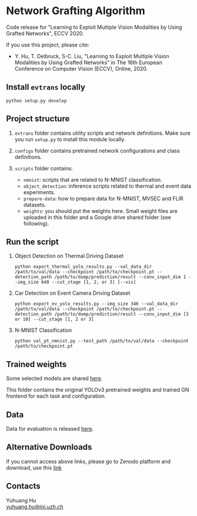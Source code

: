 # Network Grafting Algorithm

Code release for "Learning to Exploit Multiple Vision Modalities by Using Grafted Networks", ECCV 2020.

If you use this project, please cite:

- Y. Hu, T. Delbruck, S-C. Liu, "Learning to Exploit Multiple Vision Modalities by Using Grafted Networks" in The 16th European Conference on Computer Vision (ECCV), Online, 2020.

## Install `evtrans` locally

```
python setup.py develop
```

## Project structure

1. `evtrans` folder contains utility scripts and network definitions. Make sure you run `setup.py` to install this module locally.

2. `configs` folder contains pretrained network configurations and class definitions.

3. `scripts` folder contains:
    - `nmnist`: scripts that are related to N-MNIST classification.
    - `object_detection`: inference scripts related to thermal and event data experiments.
    - `prepare-data`: how to prepare data for N-MNIST, MVSEC and FLIR datasets.
    - `weights`: you should put the weights here. Small weight files are uploaded in this folder and a Google drive shared folder (see following).

## Run the script

1. Object Detection on Thermal Driving Dataset

    ```
    python export_thermal_yolo_results.py --val_data_dir /path/to/val/data --checkpoint /path/to/checkpoint.pt --detection_path /path/to/dump/prediction/result --conv_input_dim 1 --img_size 640 --cut_stage [1, 2, or 3] [--vis]
    ```

2. Car Detection on Event Camera Driving Dataset

    ```
    python export_ev_yolo_results.py --img_size 346 --val_data_dir /path/to/val/data --checkpoint /path/to/checkpoint.pt --detection_path /path/to/dump/prediction/result --conv_input_dim [3 or 10] --cut_stage [1, 2 or 3]
    ```

3. N-MNIST Classification

    ```
    python val_pt_nmnist.py --test_path /path/to/val/data --checkpoint /path/to/checkpoint.pt
    ```

## Trained weights

Some selected models are shared [here](https://drive.google.com/drive/folders/1ikGBtDfMlsu_BVDsyzyxSfVxOpnahz0L?usp=sharing).

This folder contains the original YOLOv3 pretrained weights and trained GN frontend for each task and configuration.

## Data

Data for evaluation is released [here](https://drive.google.com/drive/folders/1xVvveX9TF4Zoss-Crn4cUUK106UohfaY?usp=sharing).

## Alternative Downloads

If you cannot access above links, please go to Zenodo platform and download, use this [link](https://zenodo.org/record/4818421#.YK-8UHUzbmE)

## Contacts

Yuhuang Hu  
yuhuang.hu@ini.uzh.ch
